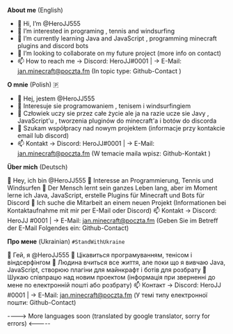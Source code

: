 

**About me** (English)
- 👋 Hi, I’m @HeroJJ555
- 👀 I’m interested in programing , tennis and windsurfing
- 🌱 I’m currently learning Java and JavaScript , programming minecraft plugins and discord bots
- 💞️ I’m looking to collaborate on my future project (more info on contact)
- 📫 How to reach me -> Discord: HeroJJ#0001 | -> E-Mail: jan.minecraft@poczta.fm (In topic type: Github-Contact )

**O mnie** (Polish) 🇵
- 👋 Hej, jestem @HeroJJ555
- 👀 Interesuje sie programowaniem , tenisem i windsurfingiem
- 🌱 Człowiek uczy sie przez całe życie ale ja na razie ucze sie Javy , JavaScript'u , tworzenia pluginów do minecraft'a i botów do discorda  
- 💞️ Szukam współpracy nad nowym projektem (informacje przy kontakcie email lub discord)
- 📫 Kontakt -> Discord: HeroJJ#0001 | -> E-Mail: jan.minecraft@poczta.fm (W temacie maila wpisz: Github-Kontakt )

**Über mich** (Deutsch)

👋 Hey, ich bin @HeroJJ555
👀 Interesse an Programmierung, Tennis und Windsurfen
🌱 Der Mensch lernt sein ganzes Leben lang, aber im Moment lerne ich Java, JavaScript, erstelle Plugins für Minecraft und Bots für Discord
💞️ Ich suche die Mitarbeit an einem neuen Projekt (Informationen bei Kontaktaufnahme mit mir per E-Mail oder Discord)
📫 Kontakt -> Discord: HeroJJ #0001 | -> E-Mail: jan.minecraft@poczta.fm (Geben Sie im Betreff der E-Mail Folgendes ein: Github-Contact)

**Про мене** (Ukrainian) `#StandWithUkraine`

👋 Гей, я @HeroJJ555
👀 Цікавиться програмуванням, тенісом і віндсерфінгом
🌱 Людина вчиться все життя, але поки що я вивчаю Java, JavaScript, створюю плагіни для майнкрафт і ботів для розбрату
💞️ Шукаю співпрацю над новим проектом (інформація при зверненні до мене по електронній пошті або розбрату)
📫 Контакт -> Discord: HeroJJ #0001 | -> E-Mail: jan.minecraft@poczta.fm (У темі типу електронної пошти: Github-Contact)

----> More languages soon (translated by google translator, sorry for errors) <-----
